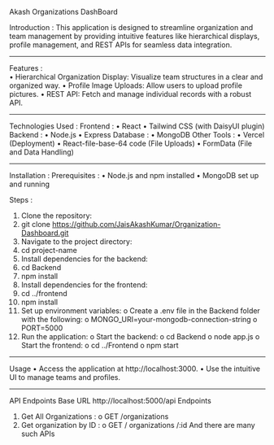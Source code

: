 Akash Organizations DashBoard

 
Introduction   : 
This application is designed to streamline organization and team management by providing intuitive features like hierarchical displays, profile management, and REST APIs for seamless data integration.
________________________________________
Features  :  
•	Hierarchical Organization Display: Visualize team structures in a clear and organized way.
•	Profile Image Uploads: Allow users to upload  profile pictures.
•	REST API: Fetch and manage individual records with a robust API.
________________________________________
Technologies Used  :
Frontend  :
•	React
•	Tailwind CSS (with DaisyUI plugin)
Backend  :
•	Node.js
•	Express
Database  :
•	MongoDB
Other Tools  :
•	Vercel (Deployment)
•	React-file-base-64 code (File Uploads)
•	FormData (File and Data Handling)
________________________________________
Installation  :
Prerequisites  :
•	Node.js and npm installed
•	MongoDB set up and running

Steps  :
1.	Clone the repository:
2.	git clone https://github.com/JaisAkashKumar/Organization-Dashboard.git
3.	Navigate to the project directory:
4.	cd project-name
5.	Install dependencies for the backend:
6.	cd Backend
7.	npm install
8.	Install dependencies for the frontend:
9.	cd ../frontend
10.	npm install
11.	Set up environment variables:
o	Create a .env file in the Backend folder with the following: 
o	MONGO_URI=your-mongodb-connection-string
o	PORT=5000
12.	Run the application:
o	Start the backend: 
o	cd Backend
o	node app.js
o	Start the frontend: 
o	cd ../Frontend
o	npm start
________________________________________
Usage
•	Access the application at http://localhost:3000.
•	Use the intuitive UI to manage teams and profiles.
________________________________________
API Endpoints
Base URL
http://localhost:5000/api
Endpoints
1.	Get All Organizations  :
o	GET /organizations
2.	Get organization by ID   :
o	GET / organizations /:id
And there are many such APIs
 
 
 
 
